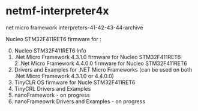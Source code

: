 # netmf-interpreter4x
net micro framework interpreters-41-42-43-44-archive

Nucleo STM32F411RET6 firmware for  : 

0. Nucleo STM32F411RET6 Info <br>
1. .Net Micro Framework 4.3.1.0 firmware for Nucleo STM32F411RET6 <br>
2  .Net Micro Framework 4.4.0.0 firmware for Nucleo STM32F411RET6 <br> 
3.  Drivers and Examples for .NET Micro Frameworks (can be used on both .Net Micro Framework 4.3.1.0 or 4.4.0.0) <br>
4.  TinyCLR OS firmware for Nucle STM32F411RET6 <br>
5.  TinyCRL Drivers and Examples <br>
6.  nanoFramework - on progress <br>
7.  nanoFrameowrk Drivers and Examples - on progress <br>
